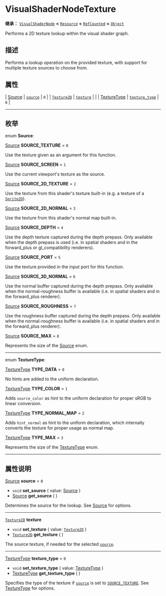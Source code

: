 <!-- ⚠ 请勿编辑本文件 ⚠ -->
<!-- 本文档使用脚本从 WeDot 引擎源码仓库生成。 -->
<!-- 生成脚本：https://github.com/WeDot-Engine/WeDot/tree/4.3/doc/tools/make_md.py； -->
<!-- 原文件：https://github.com/WeDot-Engine/WeDot/tree/4.3/doc/classes/VisualShaderNodeTexture.xml。 -->

<div id="_class_visualshadernodetexture"></div>

# VisualShaderNodeTexture

**继承：** [`VisualShaderNode`](class_visualshadernode.md) **<** [`Resource`](class_resource.md) **<** [`RefCounted`](class_refcounted.md) **<** [`Object`](class_object.md)

Performs a 2D texture lookup within the visual shader graph.

## 描述

Performs a lookup operation on the provided texture, with support for multiple texture sources to choose from.

## 属性

| [Source](#enum_visualshadernodetexture_source)           | [`source`](#class_visualshadernodetexture_property_source)             | ``0`` |
| [`Texture2D`](class_texture2d.md)                        | [`texture`](#class_visualshadernodetexture_property_texture)           |       |
| [TextureType](#enum_visualshadernodetexture_texturetype) | [`texture_type`](#class_visualshadernodetexture_property_texture_type) | ``0`` |

<!-- rst-class:: classref-section-separator -->

---

## 枚举

<div id="_class_enum_visualshadernodetexture_source"></div>

enum **Source**: <div id="enum_visualshadernodetexture_source"></div>

<div id="_class_visualshadernodetexture_constant_source_texture"></div>

[Source](#enum_visualshadernodetexture_source) **SOURCE_TEXTURE** = ``0``

Use the texture given as an argument for this function.

<div id="_class_visualshadernodetexture_constant_source_screen"></div>

[Source](#enum_visualshadernodetexture_source) **SOURCE_SCREEN** = ``1``

Use the current viewport's texture as the source.

<div id="_class_visualshadernodetexture_constant_source_2d_texture"></div>

[Source](#enum_visualshadernodetexture_source) **SOURCE_2D_TEXTURE** = ``2``

Use the texture from this shader's texture built-in (e.g. a texture of a [`Sprite2D`](class_sprite2d.md)).

<div id="_class_visualshadernodetexture_constant_source_2d_normal"></div>

[Source](#enum_visualshadernodetexture_source) **SOURCE_2D_NORMAL** = ``3``

Use the texture from this shader's normal map built-in.

<div id="_class_visualshadernodetexture_constant_source_depth"></div>

[Source](#enum_visualshadernodetexture_source) **SOURCE_DEPTH** = ``4``

Use the depth texture captured during the depth prepass. Only available when the depth prepass is used (i.e. in spatial shaders and in the forward_plus or gl_compatibility renderers).

<div id="_class_visualshadernodetexture_constant_source_port"></div>

[Source](#enum_visualshadernodetexture_source) **SOURCE_PORT** = ``5``

Use the texture provided in the input port for this function.

<div id="_class_visualshadernodetexture_constant_source_3d_normal"></div>

[Source](#enum_visualshadernodetexture_source) **SOURCE_3D_NORMAL** = ``6``

Use the normal buffer captured during the depth prepass. Only available when the normal-roughness buffer is available (i.e. in spatial shaders and in the forward_plus renderer).

<div id="_class_visualshadernodetexture_constant_source_roughness"></div>

[Source](#enum_visualshadernodetexture_source) **SOURCE_ROUGHNESS** = ``7``

Use the roughness buffer captured during the depth prepass. Only available when the normal-roughness buffer is available (i.e. in spatial shaders and in the forward_plus renderer).

<div id="_class_visualshadernodetexture_constant_source_max"></div>

[Source](#enum_visualshadernodetexture_source) **SOURCE_MAX** = ``8``

Represents the size of the [Source](#enum_visualshadernodetexture_source) enum.

<!-- rst-class:: classref-item-separator -->

---

<div id="_class_enum_visualshadernodetexture_texturetype"></div>

enum **TextureType**: <div id="enum_visualshadernodetexture_texturetype"></div>

<div id="_class_visualshadernodetexture_constant_type_data"></div>

[TextureType](#enum_visualshadernodetexture_texturetype) **TYPE_DATA** = ``0``

No hints are added to the uniform declaration.

<div id="_class_visualshadernodetexture_constant_type_color"></div>

[TextureType](#enum_visualshadernodetexture_texturetype) **TYPE_COLOR** = ``1``

Adds `source_color` as hint to the uniform declaration for proper sRGB to linear conversion.

<div id="_class_visualshadernodetexture_constant_type_normal_map"></div>

[TextureType](#enum_visualshadernodetexture_texturetype) **TYPE_NORMAL_MAP** = ``2``

Adds `hint_normal` as hint to the uniform declaration, which internally converts the texture for proper usage as normal map.

<div id="_class_visualshadernodetexture_constant_type_max"></div>

[TextureType](#enum_visualshadernodetexture_texturetype) **TYPE_MAX** = ``3``

Represents the size of the [TextureType](#enum_visualshadernodetexture_texturetype) enum.

<!-- rst-class:: classref-section-separator -->

---

## 属性说明

<div id="_class_visualshadernodetexture_property_source"></div>

[Source](#enum_visualshadernodetexture_source) **source** = ``0`` <div id="class_visualshadernodetexture_property_source"></div>

- `void` **set_source** ( value: [Source](#enum_visualshadernodetexture_source) )
- [Source](#enum_visualshadernodetexture_source) **get_source** ( )

Determines the source for the lookup. See [Source](#enum_visualshadernodetexture_source) for options.

<!-- rst-class:: classref-item-separator -->

---

<div id="_class_visualshadernodetexture_property_texture"></div>

[`Texture2D`](class_texture2d.md) **texture** <div id="class_visualshadernodetexture_property_texture"></div>

- `void` **set_texture** ( value: [`Texture2D`](class_texture2d.md) )
- [`Texture2D`](class_texture2d.md) **get_texture** ( )

The source texture, if needed for the selected [`source`](#class_visualshadernodetexture_property_source).

<!-- rst-class:: classref-item-separator -->

---

<div id="_class_visualshadernodetexture_property_texture_type"></div>

[TextureType](#enum_visualshadernodetexture_texturetype) **texture_type** = ``0`` <div id="class_visualshadernodetexture_property_texture_type"></div>

- `void` **set_texture_type** ( value: [TextureType](#enum_visualshadernodetexture_texturetype) )
- [TextureType](#enum_visualshadernodetexture_texturetype) **get_texture_type** ( )

Specifies the type of the texture if [`source`](#class_visualshadernodetexture_property_source) is set to [`SOURCE_TEXTURE`](#class_visualshadernodetexture_constant_source_texture). See [TextureType](#enum_visualshadernodetexture_texturetype) for options.

[^virtual]: 本方法通常需要用户覆盖才能生效。
[^const]: 本方法无副作用，不会修改该实例的任何成员变量。
[^vararg]: 本方法除了能接受在此处描述的参数外，还能够继续接受任意数量的参数。
[^constructor]: 本方法用于构造某个类型。
[^static]: 调用本方法无需实例，可直接使用类名进行调用。
[^operator]: 本方法描述的是使用本类型作为左操作数的有效运算符。
[^bitfield]: 这个值是由下列位标志构成位掩码的整数。
[^void]: 无返回值。
